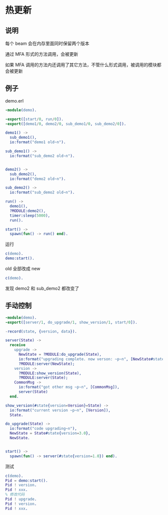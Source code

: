 # 热更新

## 说明

每个 beam 会在内存里面同时保留两个版本

通过 MFA 形式的方法调用，会被更新

如果 MFA 调用的方法内还调用了其它方法，不管什么形式调用，被调用的模块都会被更新

## 例子

demo.erl

```erlang
-module(demo).

-export([start/0, run/0]).
-export([demo1/0, demo2/0, sub_demo1/0, sub_demo2/0]).

demo1() ->
  sub_demo1(),
  io:format("demo1 old~n").

sub_demo1() ->
  io:format("sub_demo2 old~n").


demo2() ->
  sub_demo2(),
  io:format("demo2 old~n").

sub_demo2() ->
  io:format("sub_demo2 old~n").

run() ->
  demo1(),
  ?MODULE:demo2(),
  timer:sleep(5000),
  run().

start() ->
  spawn(fun() -> run() end).
```

运行

```erlang
c(demo).
demo:start().
```

old 全部改成 new

```erlang
c(demo).
```

发现 demo2 和 sub_demo2 都改变了

## 手动控制

```erlang
-module(demo).
-export([server/1, do_upgrade/1, show_version/1, start/0]).

-record(state, {version, data}).

server(State) ->
  receive
    upgrade ->
      NewState = ?MODULE:do_upgrade(State),
      io:format("upgrading complete. now verson: ~p~n", [NewState#state.version]),
      ?MODULE:server(NewState);
    version ->
      ?MODULE:show_version(State),
      ?MODULE:server(State);
    CommonMsg ->
      io:format("got other msg ~p~n", [CommonMsg]),
      server(State)
  end.

show_version(#state{version=Version}=State) ->
  io:format("current version ~p~n", [Version]),
  State.

do_upgrade(State) ->
  io:format("code upgrading~n"),
  NewState = State#state{version=3.0},
  NewState.


start() ->
  spawn(fun() -> server(#state{version=1.0}) end).
```

测试

```erlang
c(demo).
Pid = demo:start().
Pid ! version.
Pid ! xxx.
% 修改代码
Pid ! upgrade.
Pid ! version.
Pid ! xxx.
```
